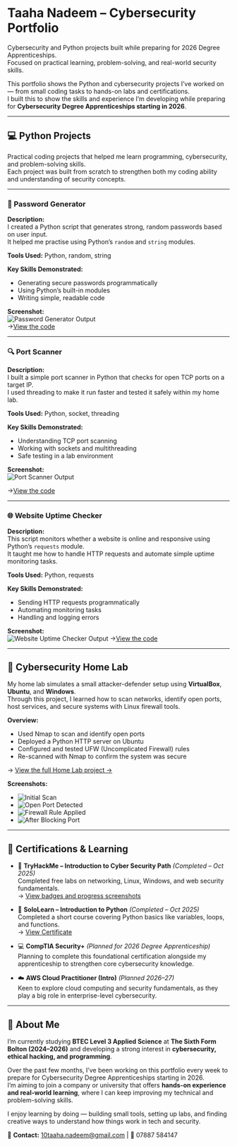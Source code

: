 # Taaha Nadeem – Cybersecurity Portfolio
Cybersecurity and Python projects built while preparing for 2026 Degree Apprenticeships.  
Focused on practical learning, problem-solving, and real-world security skills.

This portfolio shows the Python and cybersecurity projects I’ve worked on — from small coding tasks to hands-on labs and certifications.  
I built this to show the skills and experience I’m developing while preparing for **Cybersecurity Degree Apprenticeships starting in 2026**.

---

## 💻 Python Projects

Practical coding projects that helped me learn programming, cybersecurity, and problem-solving skills.  
Each project was built from scratch to strengthen both my coding ability and understanding of security concepts.

---

### 🔑 Password Generator
**Description:**  
I created a Python script that generates strong, random passwords based on user input.  
It helped me practise using Python’s `random` and `string` modules.

**Tools Used:** Python, random, string  

**Key Skills Demonstrated:**
- Generating secure passwords programmatically  
- Using Python’s built-in modules  
- Writing simple, readable code  

**Screenshot:**  
![Password Generator Output](./screenshots/password_generator_output.png)  
→[View the code](./python-projects/password_generator.py)

---

### 🔍 Port Scanner
**Description:**  
I built a simple port scanner in Python that checks for open TCP ports on a target IP.  
I used threading to make it run faster and tested it safely within my home lab.

**Tools Used:** Python, socket, threading  

**Key Skills Demonstrated:**
- Understanding TCP port scanning  
- Working with sockets and multithreading  
- Safe testing in a lab environment  

**Screenshot:**  
![Port Scanner Output](screenshots/port_scanner_output.png)

→[View the code](python-projects/port-scanner.py)

---

### 🌐 Website Uptime Checker
**Description:**  
This script monitors whether a website is online and responsive using Python’s `requests` module.  
It taught me how to handle HTTP requests and automate simple uptime monitoring tasks.

**Tools Used:** Python, requests  

**Key Skills Demonstrated:**
- Sending HTTP requests programmatically  
- Automating monitoring tasks  
- Handling and logging errors  

**Screenshot:**  
![Website Uptime Checker Output](screenshots/website_uptime_checker_output.png)
→[View the code](python-projects/python_website_uptime_checker2.py)

---

## 🧪 Cybersecurity Home Lab

My home lab simulates a small attacker-defender setup using **VirtualBox**, **Ubuntu**, and **Windows**.  
Through this project, I learned how to scan networks, identify open ports, host services, and secure systems with Linux firewall tools.

**Overview:**
- Used Nmap to scan and identify open ports  
- Deployed a Python HTTP server on Ubuntu  
- Configured and tested UFW (Uncomplicated Firewall) rules  
- Re-scanned with Nmap to confirm the system was secure  

→ [View the full Home Lab project →](home_lab/README.md)

**Screenshots:**  
- ![Initial Scan](screenshots/nmap_initial.png)
- ![Open Port Detected](screenshots/nmap_with_http8000.png)
- ![Firewall Rule Applied](screenshots/ufw_status.png)
- ![After Blocking Port](screenshots/nmap_after_ufw_block.png)
---

## 📜 Certifications & Learning

- 🔐 **TryHackMe – Introduction to Cyber Security Path** *(Completed – Oct 2025)*  
  Completed free labs on networking, Linux, Windows, and web security fundamentals.  
  → [View badges and progress screenshots](./tryhackme/)

- 🐍 **SoloLearn – Introduction to Python** *(Completed – Oct 2025)*  
  Completed a short course covering Python basics like variables, loops, and functions.  
  → [View Certificate](./certifications/sololearn-intro-to-python.pdf)

- 💻 **CompTIA Security+** *(Planned for 2026 Degree Apprenticeship)*  
  Planning to complete this foundational certification alongside my apprenticeship to strengthen core cybersecurity knowledge.

- ☁️ **AWS Cloud Practitioner (Intro)** *(Planned 2026–27)*  
  Keen to explore cloud computing and security fundamentals, as they play a big role in enterprise-level cybersecurity.

---

## 👤 About Me

I’m currently studying **BTEC Level 3 Applied Science** at **The Sixth Form Bolton (2024–2026)** and developing a strong interest in **cybersecurity, ethical hacking, and programming**.  

Over the past few months, I’ve been working on this portfolio every week to prepare for Cybersecurity Degree Apprenticeships starting in 2026.  
I’m aiming to join a company or university that offers **hands-on experience and real-world learning**, where I can keep improving my technical and problem-solving skills.

I enjoy learning by doing — building small tools, setting up labs, and finding creative ways to understand how things work in tech and security.

📩 **Contact:** [10taaha.nadeem@gmail.com](mailto:10taaha.nadeem@gmail.com) | 📱 07887 584147
